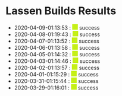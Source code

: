 # Lassen Builds Results

 - 2020-04-09-01:13:53 : ![green](./images/green.png) success
 - 2020-04-08-01:19:43 : ![green](./images/green.png) success
 - 2020-04-07-01:13:52 : ![green](./images/green.png) success
 - 2020-04-06-01:13:58 : ![green](./images/green.png) success
 - 2020-04-05-01:14:32 : ![green](./images/green.png) success
 - 2020-04-03-01:14:46 : ![green](./images/green.png) success
 - 2020-04-02-01:13:57 : ![green](./images/green.png) success
 - 2020-04-01-01:15:29 : ![green](./images/green.png) success
 - 2020-03-31-01:15:44 : ![green](./images/green.png) success
 - 2020-03-29-01:16:01 : ![green](./images/green.png) success
